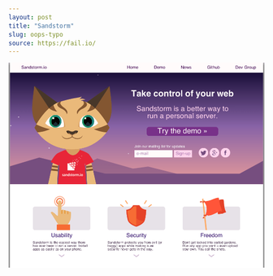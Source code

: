 ```yaml
---
layout: post
title: "Sandstorm"
slug: oops-typo
source: https://fail.io/
---
```


<img src="/screenshots/fail.png">